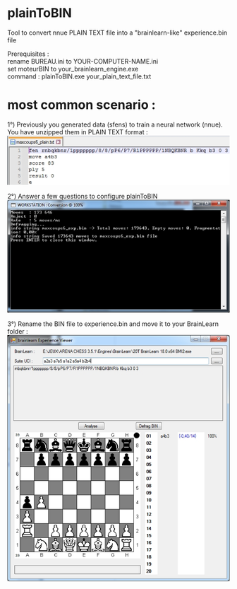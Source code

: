 # plainToBIN
Tool to convert nnue PLAIN TEXT file into a "brainlearn-like" experience.bin file<p>

Prerequisites :<br>
rename BUREAU.ini to YOUR-COMPUTER-NAME.ini<br>
set moteurBIN to your_brainlearn_engine.exe<br>
command : plainToBIN.exe your_plain_text_file.txt<p>

# most common scenario :
1°) Previously you generated data (sfens) to train a neural network (nnue). You have unzipped them in PLAIN TEXT format :<br>
![plain_text](https://github.com/chris13300/plainToBIN/blob/main/plainToBIN/bin/Debug/plain_text.jpg)<p>

2°) Answer a few questions to configure plainToBIN<br>
![plainToBIN](https://github.com/chris13300/plainToBIN/blob/main/plainToBIN/bin/Debug/plainToBIN.jpg)<p>

3°) Rename the BIN file to experience.bin and move it to your BrainLearn folder :
![brainlearn_experience_viewer](https://github.com/chris13300/plainToBIN/blob/main/plainToBIN/bin/Debug/brainlearn_experience_viewer.jpg)<br>
